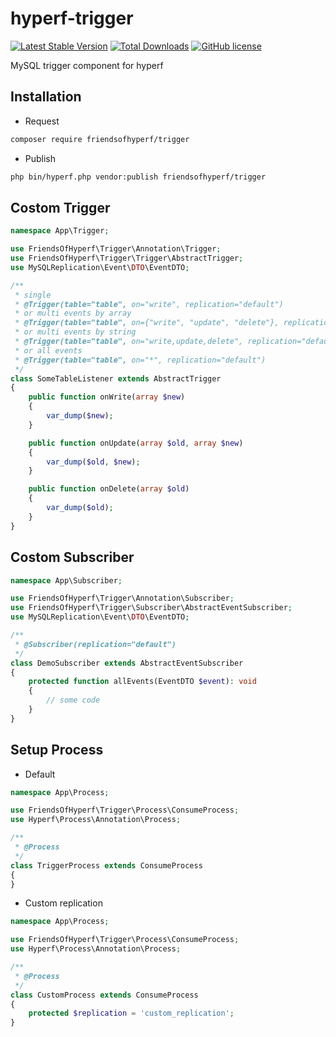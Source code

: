 # hyperf-trigger

[![Latest Stable Version](https://poser.pugx.org/friendsofhyperf/trigger/version.png)](https://packagist.org/packages/friendsofhyperf/trigger)
[![Total Downloads](https://poser.pugx.org/friendsofhyperf/trigger/d/total.png)](https://packagist.org/packages/friendsofhyperf/trigger)
[![GitHub license](https://img.shields.io/github/license/friendsofhyperf/trigger)](https://github.com/friendsofhyperf/trigger)

MySQL trigger component for hyperf

## Installation

- Request

```bash
composer require friendsofhyperf/trigger
```

- Publish

```bash
php bin/hyperf.php vendor:publish friendsofhyperf/trigger
```

## Costom Trigger

```php
namespace App\Trigger;

use FriendsOfHyperf\Trigger\Annotation\Trigger;
use FriendsOfHyperf\Trigger\Trigger\AbstractTrigger;
use MySQLReplication\Event\DTO\EventDTO;

/**
 * single
 * @Trigger(table="table", on="write", replication="default")
 * or multi events by array
 * @Trigger(table="table", on={"write", "update", "delete"}, replication="default")
 * or multi events by string
 * @Trigger(table="table", on="write,update,delete", replication="default")
 * or all events
 * @Trigger(table="table", on="*", replication="default")
 */
class SomeTableListener extends AbstractTrigger
{
    public function onWrite(array $new)
    {
        var_dump($new);
    }

    public function onUpdate(array $old, array $new)
    {
        var_dump($old, $new);
    }

    public function onDelete(array $old)
    {
        var_dump($old);
    }
}
```

## Costom Subscriber

```php
namespace App\Subscriber;

use FriendsOfHyperf\Trigger\Annotation\Subscriber;
use FriendsOfHyperf\Trigger\Subscriber\AbstractEventSubscriber;
use MySQLReplication\Event\DTO\EventDTO;

/**
 * @Subscriber(replication="default")
 */
class DemoSubscriber extends AbstractEventSubscriber
{
    protected function allEvents(EventDTO $event): void
    {
        // some code
    }
}
```

## Setup Process

- Default

```php
namespace App\Process;

use FriendsOfHyperf\Trigger\Process\ConsumeProcess;
use Hyperf\Process\Annotation\Process;

/**
 * @Process
 */
class TriggerProcess extends ConsumeProcess
{
}
```

- Custom replication

```php
namespace App\Process;

use FriendsOfHyperf\Trigger\Process\ConsumeProcess;
use Hyperf\Process\Annotation\Process;

/**
 * @Process
 */
class CustomProcess extends ConsumeProcess
{
    protected $replication = 'custom_replication';
}

